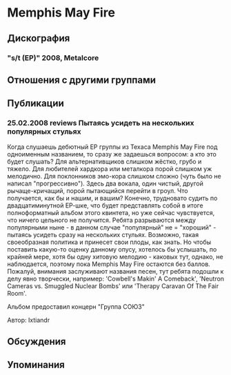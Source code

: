# Memphis May Fire



## Дискография

### "s/t (EP)" 2008, Metalcore




## Отношения с другими группами


## Публикации

### 25.02.2008 reviews Пытаясь усидеть на нескольких популярных стульях

<P>Когда слушаешь дебютный ЕР группы из Техаса Memphis May Fire под одноименным названием, то сразу же задаешься вопросом: а кто это будет слушать? Для альтернативщиков слишком жёстко, грубо и тяжело. Для любителей хардкора или металкора порой слишком уж мелодично. Для поклонников эмо-кора слишком сложно (чуть было не написал "прогрессивно"). Здесь два вокала, один чистый, другой рычаще-кричащий, порой пытающийся перейти в гроул. Что получается, как бы и нашим, и вашим? Конечно, трудновато судить по двадцатиминутной ЕР-шке, что будет представлять собой в итоге полноформатный альбом этого квинтета, но уже сейчас чувствуется, что ничего цельного не получится. Ребята разрываются между популярными ныне - в данном случае "популярный" не = "хороший" - пытаясь усидеть сразу на нескольких стульях. Возможно, такая своеобразная политика и принесет свои плоды, как знать. Но чтобы поставить какую-то оценку данному опусу, хотелось бы услышать, по крайней мере, хотя бы одну хитовую мелодию - каковых тут, однако, не наблюдается, поэтому пока Memphis May Fire остаются без баллов. Пожалуй, внимания заслуживают названия песен, тут ребята подошли к делу явно творчески, например: 'Cowbell's Makin' A Comeback', 'Neutron Cameras vs. Smuggled Nuclear Bombs' или 'Therapy Caravan Of The Fair Room'.</P>
<P>Альбом предоставил концерн "Группа СОЮЗ"</P>
Автор: Ixtiandr


## Обсуждения


## Упоминания

